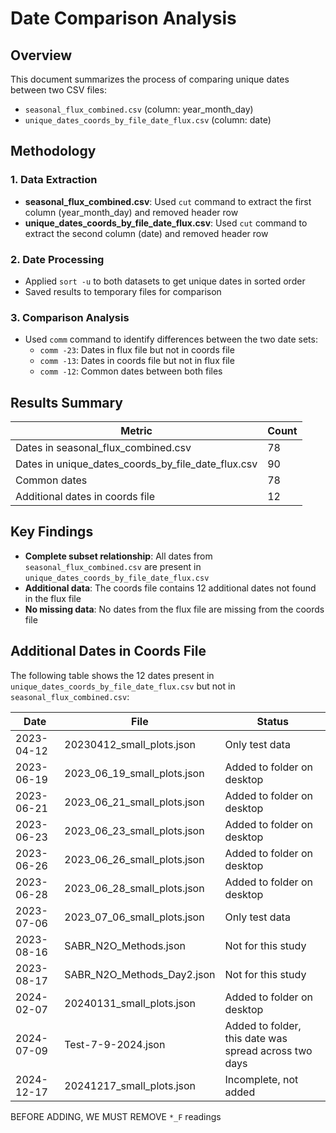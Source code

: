 # Date Comparison Analysis

## Overview
This document summarizes the process of comparing unique dates between two CSV files:
- `seasonal_flux_combined.csv` (column: year_month_day)
- `unique_dates_coords_by_file_date_flux.csv` (column: date)

## Methodology

### 1. Data Extraction
- **seasonal_flux_combined.csv**: Used `cut` command to extract the first column (year_month_day) and removed header row
- **unique_dates_coords_by_file_date_flux.csv**: Used `cut` command to extract the second column (date) and removed header row

### 2. Date Processing
- Applied `sort -u` to both datasets to get unique dates in sorted order
- Saved results to temporary files for comparison

### 3. Comparison Analysis
- Used `comm` command to identify differences between the two date sets:
  - `comm -23`: Dates in flux file but not in coords file
  - `comm -13`: Dates in coords file but not in flux file
  - `comm -12`: Common dates between both files

## Results Summary

| Metric | Count |
|--------|-------|
| Dates in seasonal_flux_combined.csv | 78 |
| Dates in unique_dates_coords_by_file_date_flux.csv | 90 |
| Common dates | 78 |
| Additional dates in coords file | 12 |

## Key Findings
- **Complete subset relationship**: All dates from `seasonal_flux_combined.csv` are present in `unique_dates_coords_by_file_date_flux.csv`
- **Additional data**: The coords file contains 12 additional dates not found in the flux file
- **No missing data**: No dates from the flux file are missing from the coords file

## Additional Dates in Coords File

The following table shows the 12 dates present in `unique_dates_coords_by_file_date_flux.csv` but not in `seasonal_flux_combined.csv`:

| Date | File | Status |
|------|------|------|
| 2023-04-12 | 20230412_small_plots.json | Only test data |
| 2023-06-19 | 2023_06_19_small_plots.json | Added to folder on desktop |
| 2023-06-21 | 2023_06_21_small_plots.json | Added to folder on desktop |
| 2023-06-23 | 2023_06_23_small_plots.json | Added to folder on desktop |
| 2023-06-26 | 2023_06_26_small_plots.json | Added to folder on desktop |
| 2023-06-28 | 2023_06_28_small_plots.json | Added to folder on desktop |
| 2023-07-06 | 2023_07_06_small_plots.json | Only test data |
| 2023-08-16 | SABR_N2O_Methods.json | Not for this study |
| 2023-08-17 | SABR_N2O_Methods_Day2.json | Not for this study |
| 2024-02-07 | 20240131_small_plots.json | Added to folder on desktop |
| 2024-07-09 | Test-7-9-2024.json | Added to folder, this date was spread across two days |
| 2024-12-17 | 20241217_small_plots.json | Incomplete, not added |

BEFORE ADDING, WE MUST REMOVE `*_F` readings
